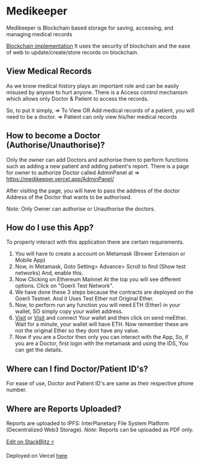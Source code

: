 # Medikeeper

Medikeeper is Blockchain based storage for saving, accessing, and managing medical records

[Blockchain implementation](https://github.com/PrashantAmoli/MedikeeperBlockchain/) It uses the security of blockchain and the ease of web to update/create/store records on blockchain.

## View Medical Records

As we know medical history plays an important role and can be easily misused by anyone to hurt anyone. There is a Access control mechanism which allows only Doctor & Patient to access the records.

So, to put it simply,
=> To View OR Add medical records of a patient, you will need to be a doctor.
=> Patient can only view his/her medical records

## How to become a Doctor (Authorise/Unauthorise)?

Only the owner can add Doctors and authorise them to perform functions such as adding a new patient and adding patient's report. There is a page for owner to authorize Doctor called AdminPanel at => https://medikeeper.vercel.app/AdminPanel/

After visiting the page, you will have to pass the address of the doctor Address of the Doctor that wants to be authorised.

_Note:_ Only Owner can authorise or Unauthorise the doctors.

## How do I use this App?

To properly interact with this application there are certain requirements.

1. You will have to create a account on Metamask (Brower Extension or Mobile App)
2. Now, in Metamask, Goto Setting> Advance> Scroll to find (Show test networks) And, enable this.
3. Now Clicking on Ethereum Mainnet At the top you will see different options. Click on "Goerli Test Network".
4. We have done these 3 steps because the contracts are deployed on the Goerli Testnet. And it Uses Test Ether not Original Ether.
5. Now, to perform run any function you will need ETH (Ether) in your wallet, SO simply copy your wallet address.
6. [Visit](https://faucets.chain.link/goerli) or [Visit](https://goerlifaucet.com) and connect Your wallet and then click on send meEther. Wait for a minute, your wallet will have ETH. Now remember these are not the original Ether so they dont have any value.
7. Now if you are a Doctor then only you can interact with the App, So, if you are a Doctor, first login with the metamask and using the IDS, You can get the details.

## Where can I find Doctor/Patient ID's?

For ease of use, Doctor and Patient ID's are same as their respective phone number.

## Where are Reports Uploaded?

Reports are uploaded to IPFS: InterPlanetary File System Platform (Decentralized Web3 Storage).
_Note:_ Reports can be uploaded as PDF only.

[Edit on StackBlitz ⚡️](https://stackblitz.com/edit/medikeeper)

Deployed on Vercel [here](https://medikeeper.vercel.app)

